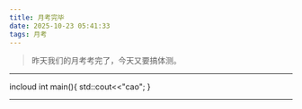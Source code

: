 ```yaml
---
title: 月考完毕
date: 2025-10-23 05:41:33
tags: 月考
---
```

> 昨天我们的月考考完了，今天又要搞体测。
---

incloud<iostream>
int main(){
    std::cout<<"cao";
}

---